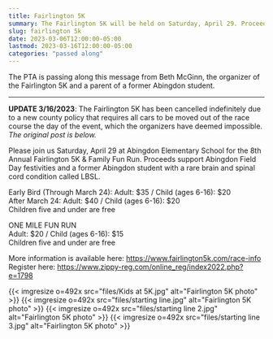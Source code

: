 ```yaml
---
title: Fairlington 5K
summary: The Fairlington 5K will be held on Saturday, April 29. Proceeds support Abingdon Field Day festivities and a former Abingdon student with a rare health condition.
slug: fairlington 5k
date: 2023-03-06T12:00:00-05:00
lastmod: 2023-03-16T12:00:00-05:00
categories: "passed along"
---
```


The PTA is passing along this message from Beth McGinn, the organizer of the Fairlington 5K and a parent of a former Abingdon student.

---

**UPDATE 3/16/2023**: The Fairlington 5K has been cancelled indefinitely due to a new county policy that requires all cars to be moved out of the race course the day of the event, which the organizers have deemed impossible. *The original post is below.*

Please join us Saturday, April 29 at Abingdon Elementary School for the 8th Annual Fairlington 5K & Family Fun Run. Proceeds support Abingdon Field Day festivities and a former Abingdon student with a rare brain and spinal cord condition called LBSL. 

Early Bird (Through March 24): Adult: $35 / Child (ages 6-16): $20  
After March 24: Adult: $40 / Child (ages 6-16): $20  
Children five and under are free

ONE MILE FUN RUN  
Adult: $20 / Child (ages 6-16): $15  
Children five and under are free

More information is available here: https://www.fairlington5k.com/race-info  
Register here: https://www.zippy-reg.com/online_reg/index2022.php?e=1798

{{< imgresize o=492x src="files/Kids at 5K.jpg" alt="Fairlington 5K photo" >}}
{{< imgresize o=492x src="files/starting line.jpg" alt="Fairlington 5K photo" >}}
{{< imgresize o=492x src="files/starting line 2.jpg" alt="Fairlington 5K photo" >}}
{{< imgresize o=492x src="files/starting line 3.jpg" alt="Fairlington 5K photo" >}}